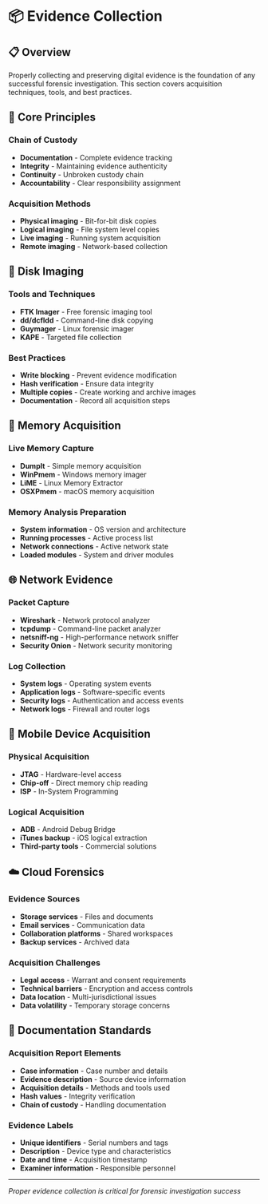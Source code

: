 # 📦 Evidence Collection

## 📋 Overview

Properly collecting and preserving digital evidence is the foundation of any successful forensic investigation. This section covers acquisition techniques, tools, and best practices.

## 🎯 Core Principles

### Chain of Custody
- **Documentation** - Complete evidence tracking
- **Integrity** - Maintaining evidence authenticity
- **Continuity** - Unbroken custody chain
- **Accountability** - Clear responsibility assignment

### Acquisition Methods
- **Physical imaging** - Bit-for-bit disk copies
- **Logical imaging** - File system level copies
- **Live imaging** - Running system acquisition
- **Remote imaging** - Network-based collection

## 💽 Disk Imaging

### Tools and Techniques
- **FTK Imager** - Free forensic imaging tool
- **dd/dcfldd** - Command-line disk copying
- **Guymager** - Linux forensic imager
- **KAPE** - Targeted file collection

### Best Practices
- **Write blocking** - Prevent evidence modification
- **Hash verification** - Ensure data integrity
- **Multiple copies** - Create working and archive images
- **Documentation** - Record all acquisition steps

## 🧠 Memory Acquisition

### Live Memory Capture
- **DumpIt** - Simple memory acquisition
- **WinPmem** - Windows memory imager
- **LiME** - Linux Memory Extractor
- **OSXPmem** - macOS memory acquisition

### Memory Analysis Preparation
- **System information** - OS version and architecture
- **Running processes** - Active process list
- **Network connections** - Active network state
- **Loaded modules** - System and driver modules

## 🌐 Network Evidence

### Packet Capture
- **Wireshark** - Network protocol analyzer
- **tcpdump** - Command-line packet analyzer
- **netsniff-ng** - High-performance network sniffer
- **Security Onion** - Network security monitoring

### Log Collection
- **System logs** - Operating system events
- **Application logs** - Software-specific events
- **Security logs** - Authentication and access events
- **Network logs** - Firewall and router logs

## 📱 Mobile Device Acquisition

### Physical Acquisition
- **JTAG** - Hardware-level access
- **Chip-off** - Direct memory chip reading
- **ISP** - In-System Programming

### Logical Acquisition
- **ADB** - Android Debug Bridge
- **iTunes backup** - iOS logical extraction
- **Third-party tools** - Commercial solutions

## ☁️ Cloud Forensics

### Evidence Sources
- **Storage services** - Files and documents
- **Email services** - Communication data
- **Collaboration platforms** - Shared workspaces
- **Backup services** - Archived data

### Acquisition Challenges
- **Legal access** - Warrant and consent requirements
- **Technical barriers** - Encryption and access controls
- **Data location** - Multi-jurisdictional issues
- **Data volatility** - Temporary storage concerns

## 📝 Documentation Standards

### Acquisition Report Elements
- **Case information** - Case number and details
- **Evidence description** - Source device information
- **Acquisition details** - Methods and tools used
- **Hash values** - Integrity verification
- **Chain of custody** - Handling documentation

### Evidence Labels
- **Unique identifiers** - Serial numbers and tags
- **Description** - Device type and characteristics
- **Date and time** - Acquisition timestamp
- **Examiner information** - Responsible personnel

---

*Proper evidence collection is critical for forensic investigation success*
